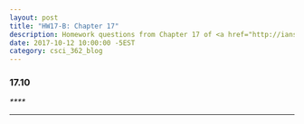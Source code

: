 ```yaml
---
layout: post
title: "HW17-B: Chapter 17"
description: Homework questions from Chapter 17 of <a href="http://iansommerville.com/software-engineering-book/" target="_blank"><em>Software Engineering 10th Edition</em></a> by Ian Sommerville.
date: 2017-10-12 10:00:00 -5EST
category: csci_362_blog
---
```


### 17.10
_****_

---
